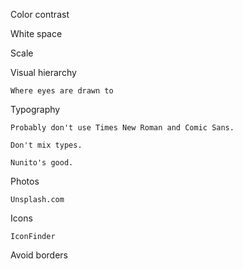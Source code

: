 Color contrast

White space

Scale

Visual hierarchy

    Where eyes are drawn to

Typography

    Probably don't use Times New Roman and Comic Sans.

    Don't mix types.

    Nunito's good.

Photos

    Unsplash.com

Icons

    IconFinder

Avoid borders
